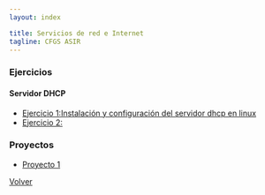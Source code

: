 ```yaml
---
layout: index

title: Servicios de red e Internet
tagline: CFGS ASIR
---
```


### Ejercicios
#### Servidor DHCP
* [Ejercicio 1:Instalación y configuración del servidor dhcp en linux](e_dhcp_1)
* [Ejercicio 2:](e_dhcp_2)

### Proyectos
* [Proyecto 1]()

[Volver](http://josedom24.github.io)
